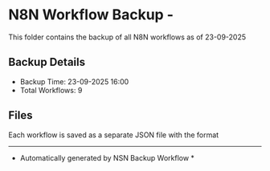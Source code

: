 # N8N Workflow Backup - 
This folder contains the backup of all N8N workflows as of 23-09-2025

## Backup Details
- Backup Time: 23-09-2025 16:00
- Total Workflows: 9

## Files
Each workflow is saved as a separate JSON file with the format

-----------
* Automatically generated by NSN Backup Workflow *
